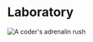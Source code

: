 Laboratory
========
![A coder's adrenalin rush](http://www.commitstrip.com/wp-content/uploads/2014/08/Strip-15-restants.jpg-650-final-english.jpg)
